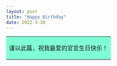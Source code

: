 ```yaml
---
layout: post
title: "Happy Birthday"
date: 2022-3-30
---
```


<table><tr><td bgcolor=#7FFFD4>



谨以此篇，祝我最爱的官官生日快乐！

</td></tr></table>